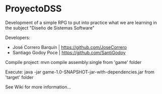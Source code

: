 # ProyectoDSS
Development of a simple RPG to put into practice what we are learning in the subject "Diseño de Sistemas Software"

Developers:
+ José Correro Barquín        | https://github.com/JoseCorrero
+ Santiago Godoy Poce         | https://github.com/SantiGodoy

Compile project: mvn compile assembly:single from 'game' folder

Execute: java -jar game-1.0-SNAPSHOT-jar-with-dependencies.jar from 'target' folder

See Wiki for more information...
